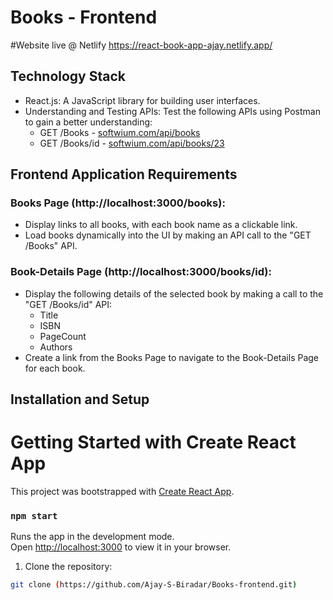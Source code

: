 # Books - Frontend

#Website live @ Netlify 
https://react-book-app-ajay.netlify.app/

## Technology Stack

- React.js: A JavaScript library for building user interfaces.
- Understanding and Testing APIs: Test the following APIs using Postman to gain a better understanding:
  - GET /Books - [softwium.com/api/books](https://softwium.com/api/books)
  - GET /Books/id - [softwium.com/api/books/23](https://softwium.com/api/books/23)

## Frontend Application Requirements

### Books Page (http://localhost:3000/books):

- Display links to all books, with each book name as a clickable link.
- Load books dynamically into the UI by making an API call to the "GET /Books" API.

### Book-Details Page (http://localhost:3000/books/id):

- Display the following details of the selected book by making a call to the "GET /Books/id" API:
  - Title
  - ISBN
  - PageCount
  - Authors
- Create a link from the Books Page to navigate to the Book-Details Page for each book.

## Installation and Setup

# Getting Started with Create React App

This project was bootstrapped with [Create React App](https://github.com/facebook/create-react-app).

### `npm start`

Runs the app in the development mode.\
Open [http://localhost:3000](http://localhost:3000) to view it in your browser.

1. Clone the repository:
```bash
git clone (https://github.com/Ajay-S-Biradar/Books-frontend.git)
